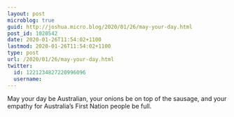 ```yaml
---
layout: post
microblog: true
guid: http://joshua.micro.blog/2020/01/26/may-your-day.html
post_id: 1020542
date: 2020-01-26T11:54:02+1100
lastmod: 2020-01-26T11:54:02+1100
type: post
url: /2020/01/26/may-your-day.html
twitter:
  id: 1221234827220996096
  username: 
---
```

May your day be Australian, your onions be on top of the sausage, and your empathy for Australia’s First Nation people be full.

